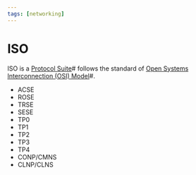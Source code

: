 ```yaml
---
tags: [networking]
---
```


# ISO

ISO is a [Protocol Suite](202209302301.md)# follows the standard of
[Open Systems Interconnection (OSI) Model](202206131632.md)#.

- ACSE
- ROSE
- TRSE
- SESE
- TP0
- TP1
- TP2
- TP3
- TP4
- CONP/CMNS
- CLNP/CLNS

